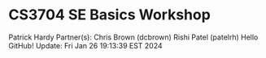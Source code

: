 # CS3704 SE Basics Workshop
Patrick Hardy
Partner(s): Chris Brown (dcbrown) Rishi Patel (patelrh)
Hello GitHub!
 Update: Fri Jan 26 19:13:39 EST 2024
